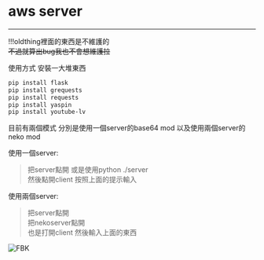 # aws server
---
!!!oldthing裡面的東西是不維護的  
~~不過就算出bug我也不會想維護拉~~



使用方式
安裝一大堆東西


```bash
pip install flask
pip install grequests
pip install requests
pip install yaspin
pip install youtube-lv
```

目前有兩個模式 分別是使用一個server的base64 mod 以及使用兩個server的 neko mod  

使用一個server:
>把server點開 或是使用python ./server  
>然後點開client 按照上面的提示輸入


使用兩個server:
>把server點開  
>把nekoserver點開  
>也是打開client 然後輸入上面的東西


![FBK](https://memeprod.sgp1.digitaloceanspaces.com/user-wtf/1629899885872.jpg)